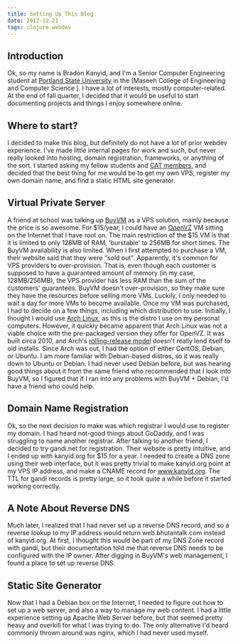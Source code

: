 ```yaml
---
title: Setting Up This Blog
date: 2012-12-21
tags: clojure webdev
---
```


## Introduction

Ok, so my name is Bradon Kanyid, and I'm a Senior Computer Engineering student at [Portland State University](http://pdx.edu) in the [Maseeh College of Engineering and Computer Science ]. I have a lot of interests, mostly computer-related. At the end of fall quarter, I decided that it would be useful to start documenting projects and things I enjoy somewhere online.

## Where to start?

I decided to make this blog, but definitely do not have a lot of prior webdev experience. I've made little internal pages for work and such, but never really looked into hosting, domain registration, frameworks, or anything of the sort. I started asking my fellow students and [CAT members](http://cat.pdx.edu), and decided that the best thing for me would be to get my own VPS, register my own domain name, and find a static HTML site generator.

## Virtual Private Server

A friend at school was talking up [BuyVM](http://buyvm.net) as a VPS solution, mainly because the price is so awesome. For $15/year, I could have an [OpenVZ]() VM sitting on the Internet that I have root on. The main restriction of the $15 VM is that it is limited to only 128MB of RAM, 'burstable' to 256MB for short times. The BuyVM availability is also limited. When I first attempted to purchase a VM, their website said that they were \"sold out\". Apparently, it's common for VPS providers to over-provision. That is, even though each customer is supposed to have a guaranteed amount of memory (in my case, 128MB/256MB), the VPS provider has less RAM than the sum of the customers' guarantees. BuyVM doesn't over-provision, so they make sure they have the resources before selling more VMs. Luckily, I only needed to wait a day for more VMs to become available. Once my VM was purchased, I had to decide on a few things, including which distribution to use. Initially, I thought I would use [Arch Linux](https://archlinux.org), as this is the distro I use on my personal computers. However, it quickly became apparent that Arch Linux was not a viable choice with the pre-packaged version they offer for OpenVZ. It was built circa 2010, and Arch's [rolling-release model](https://en.wikipedia.org/wiki/Rolling_release) doesn't really lend itself to old installs. Since Arch was out, I had the option of either CentOS, Debian, or Ubuntu. I am more familiar with Debian-based distros, so it was really down to Ubuntu or Debian. I had never used Debian before, but was hearing good things about it from the same friend who recommended that I look into BuyVM, so I figured that if I ran into any problems with BuyVM + Debian, I'd have a friend who could help.

<!-- more -->

## Domain Name Registration

Ok, so the next decision to make was which registrar I would use to register my domain. I had heard not-good things about GoDaddy, and I was struggling to name another registrar. After talking to another friend, I decided to try gandi.net for registration. Their website is pretty intuitive, and I ended up with kanyid.org for $15 for a year. I needed to create a DNS zone using their web interface, but it was pretty trivial to make kanyid.org point at my VPS IP address, and make a CNAME record for www.kanyid.org. The TTL for gandi records is pretty large, so it took quite a while before it started working correctly.

## A Note About Reverse DNS

Much later, I realized that I had never set up a reverse DNS record, and so a reverse lookup to my IP address would return web.bhutantalk.com instead of kanyid.org. At first, I thought this would be part of my DNS Zone record with gandi, but their documentation told me that reverse DNS needs to be configured with the IP owner. After digging in BuyVM's web management, I found a place to set up reverse DNS.

## Static Site Generator

Now that I had a Debian box on the Internet, I needed to figure out how to set up a web server, and also a way to manage my web content. I had a little experience setting up Apache Web Server before, but that seemed pretty heavy and overkill for what I was trying to do. The only alternative I'd heard commonly thrown around was nginx, which I had never used myself.
